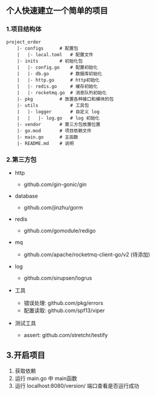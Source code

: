 ## 个人快速建立一个简单的项目



### 1.项目结构体
```text
project_order
    |- configs      # 配置包
    |   |- local.toml   # 配置文件
    |- inits        # 初始化包
    |   |- config.go    # 配置初始化
    |   |- db.go        # 数据库初始化
    |   |- http.go      # http初始化
    |   |- redis.go     # 缓存初始化
    |   |- rocketmq.go  # 消息队列初始化
    |- pkg          # 放置各种接口和模块的包
    |- utils            # 工具包
    |   |- logger       # 自定义 log
    |   |   |- log.go   # log 初始化
    |- vendor       # 第三方包放置位置
    |- go.mod       # 项目依赖文件
    |- main.go      # 主函数
    |- README.md    # 说明 
```

### 2.第三方包
- http
    - github.com/gin-gonic/gin
    
- database
    - github.com/jinzhu/gorm 
    
- redis 
    - github.com/gomodule/redigo
    
- mq
  - github.com/apache/rocketmq-client-go/v2 (待添加)
- log
    - github.com/sirupsen/logrus
    
- 工具
    - 错误处理: github.com/pkg/errors
    - 配置读取: github.com/spf13/viper
    
- 测试工具
    - assert: github.com/stretchr/testify
    
## 3.开启项目
1.  获取依赖
2.  运行 main.go 中 main函数
3.  运行 localhost:8080/version/ 端口查看是否运行成功

